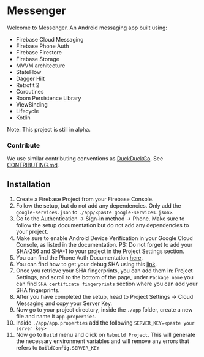 # Messenger

Welcome to Messenger. An Android messaging app built using:
- Firebase Cloud Messaging
- Firebase Phone Auth
- Firebase Firestore
- Firebase Storage
- MVVM architecture
- StateFlow
- Dagger Hilt
- Retrofit 2
- Coroutines
- Room Persistence Library
- ViewBinding
- Lifecycle
- Kotlin

Note: This project is still in alpha.

### Contribute
We use similar contributing conventions as [DuckDuckGo](https://github.com/duckduckgo/Android). See [CONTRIBUTING.md](CONTRIBUTING.md).

## Installation
1. Create a Firebase Project from your Firebase Console.
1. Follow the setup, but do not add any dependencies. Only add the `google-services.json` to `./app/<paste google-services.json>`.
1. Go to the Authentication -> Sign-in method -> Phone. Make sure to follow the setup documentation but do not add any dependencies to your project.
1. Make sure to enable Android Device Verification in your Google Cloud Console, as listed in the documentation. PS: Do not forget to add your SHA-256 and SHA-1 to your project in the Project Settings section.
1. You can find the Phone Auth Documentation [here](https://firebase.google.com/docs/auth/android/phone-auth#enable-app-verification).
1. You can find how to get your debug SHA using this [link](https://developers.google.com/android/guides/client-auth#using_keytool).
1. Once you retrieve your SHA fingerprints, you can add them in: Project Settings, and scroll to the bottom of the page, under `Package name` you can find `SHA certificate fingerprints` section where you can add your SHA fingerprints.
1. After you have completed the setup, head to Project Settings -> Cloud Messaging and copy your Server Key.
1. Now go to your project directory, inside the `./app` folder, create a new file and name it `app.properties`.
1. Inside `./app/app.properties` add the following ```SERVER_KEY=<paste your server key>```
1. Now go to `Build` menu and click on `Rebuild Project`. This will generate the necessary environment variables and will remove any errors that refers to `BuildConfig.SERVER_KEY`
